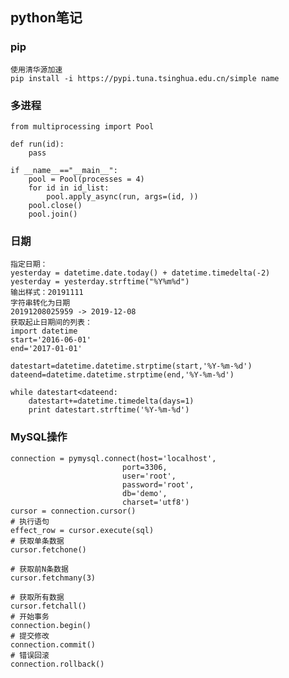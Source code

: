 ##  python笔记
### pip
```
使用清华源加速
pip install -i https://pypi.tuna.tsinghua.edu.cn/simple name
```

### 多进程
	from multiprocessing import Pool
	
	def run(id):
		pass
	
	if __name__=="__main__":
		pool = Pool(processes = 4)
		for id in id_list:
	    	pool.apply_async(run, args=(id, ))
		pool.close()
		pool.join()
### 日期
	指定日期：
	yesterday = datetime.date.today() + datetime.timedelta(-2)          
	yesterday = yesterday.strftime("%Y%m%d")
	输出样式：20191111
	字符串转化为日期
	20191208025959 -> 2019-12-08 
	获取起止日期间的列表：
	import datetime
	start='2016-06-01'
	end='2017-01-01'
	 
	datestart=datetime.datetime.strptime(start,'%Y-%m-%d')
	dateend=datetime.datetime.strptime(end,'%Y-%m-%d')
	 
	while datestart<dateend:
		datestart+=datetime.timedelta(days=1)
		print datestart.strftime('%Y-%m-%d')

### MySQL操作
	connection = pymysql.connect(host='localhost',
	                         port=3306,
	                         user='root',
	                         password='root',
	                         db='demo',
	                         charset='utf8')
	cursor = connection.cursor()
	# 执行语句
	effect_row = cursor.execute(sql)
	# 获取单条数据
	cursor.fetchone()
	
	# 获取前N条数据
	cursor.fetchmany(3)
	
	# 获取所有数据
	cursor.fetchall()
	# 开始事务
	connection.begin()
	# 提交修改
	connection.commit()
	# 错误回滚
	connection.rollback()